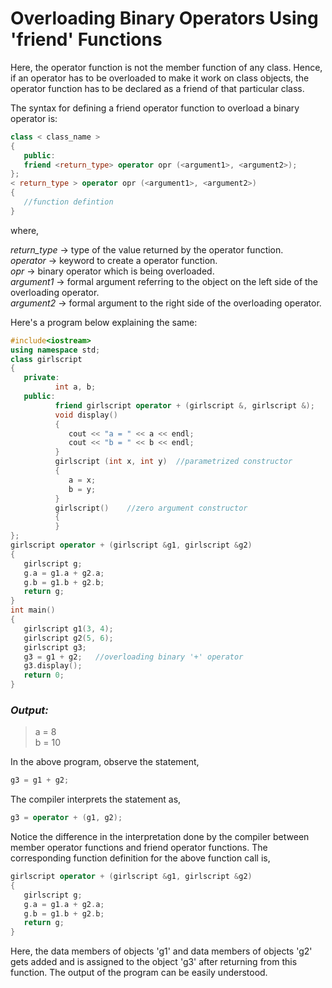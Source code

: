 # Overloading Binary Operators Using 'friend' Functions  

Here, the operator function is not the member function of any class. Hence, if an operator has to be overloaded to make it work on class objects, the operator function has to be declared as a friend of that particular class.  

The syntax for defining a friend operator function to overload a binary operator is:  
```C++
class < class_name >
{
   public:
   friend <return_type> operator opr (<argument1>, <argument2>);
};
< return_type > operator opr (<argument1>, <argument2>)
{
   //function defintion
}
```  

where,  

*return_type* -> type of the value returned by the operator function.  
*operator* -> keyword to create a operator function.  
*opr* -> binary operator which is being overloaded.  
*argument1* -> formal argument referring to the object on the left side of the overloading operator.  
*argument2* -> formal argument to the right side of the overloading operator.  

Here's a program below explaining the same:  
```C++
#include<iostream>
using namespace std;
class girlscript
{
   private:
          int a, b;
   public:
          friend girlscript operator + (girlscript &, girlscript &);
          void display()
          {
             cout << "a = " << a << endl;
             cout << "b = " << b << endl;
          }
          girlscript (int x, int y)  //parametrized constructor
          {
             a = x;
             b = y;
          }
          girlscript()    //zero argument constructor
          {
          }
};
girlscript operator + (girlscript &g1, girlscript &g2)
{
   girlscript g;
   g.a = g1.a + g2.a;
   g.b = g1.b + g2.b;
   return g;
}
int main()
{
   girlscript g1(3, 4);
   girlscript g2(5, 6);
   girlscript g3;
   g3 = g1 + g2;   //overloading binary '+' operator
   g3.display();
   return 0;
}
```  

### *Output:*  
> a = 8  
> b = 10  

In the above program, observe the statement,  
```C++
g3 = g1 + g2;
```  

The compiler interprets the statement as,  
```C++
g3 = operator + (g1, g2);  
```  

Notice the difference in the interpretation done by the compiler between member operator functions and friend operator functions. The corresponding function definition for the above function call is,  
```C++
girlscript operator + (girlscript &g1, girlscript &g2)
{
   girlscript g;
   g.a = g1.a + g2.a;
   g.b = g1.b + g2.b;
   return g;
}
```  

Here, the data members of objects 'g1' and data members of objects 'g2' gets added and is assigned to the object 'g3' after returning from this function. The output of the program can be easily understood.
